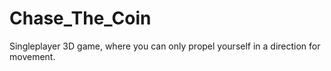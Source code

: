 # Chase_The_Coin
Singleplayer 3D game, where you can only propel yourself in a direction for movement.
